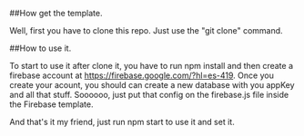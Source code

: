 
##How get the template.

Well, first you have to clone this repo. Just use the "git clone" command.

##How to use it.

To start to use it after clone it, you have to run npm install and then create a firebase account at https://firebase.google.com/?hl=es-419. Once you create your acount, you should can create a new database with you appKey and all that stuff. Soooooo, just put that config on the firebase.js file inside the Firebase template.

And that's it my friend, just run npm start to use it and set it.